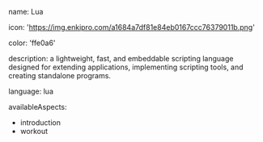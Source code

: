 name: Lua

icon: 'https://img.enkipro.com/a1684a7df81e84eb0167ccc76379011b.png'

color: 'ffe0a6'

description:  a lightweight, fast, and embeddable scripting language designed for extending applications, implementing scripting tools, and creating standalone programs.

language: lua

availableAspects:
  - introduction
  - workout
